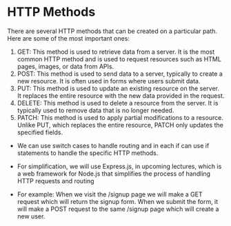 # HTTP Methods

There are several HTTP methods that can be created on a particular path. Here are some of the most important ones:

1. GET: This method is used to retrieve data from a server. It is the most common HTTP method and is used to request resources such as HTML pages, images, or data from APIs.
2. POST: This method is used to send data to a server, typically to create a new resource. It is often used in forms where users submit data.
3. PUT: This method is used to update an existing resource on the server. It replaces the entire resource with the new data provided in the request.
4. DELETE: This method is used to delete a resource from the server. It is typically used to remove data that is no longer needed.
5. PATCH: This method is used to apply partial modifications to a resource. Unlike PUT, which replaces the entire resource, PATCH only updates the specified fields.

- We can use switch cases to handle routing and in each if can use if statements to handle the specific HTTP methods.
- For simplification, we will use Express.js, in upcoming lectures, which is a web framework for Node.js that simplifies the process of handling HTTP requests and routing

- For example: When we visit the /signup page we will make a GET request which will return the signup form. When we submit the form, it will make a POST request to the same /signup page which will create a new user.
